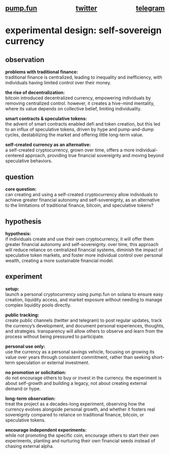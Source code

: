 <h2>
  <div style="display: flex; justify-content: space-between;">
    <span><a href="https://pump.fun/coin/24A5FSAuq2sxcjsHdErjPu5u92dvSMrGi9FUuSPopump" target="_blank">pump.fun</a></span>
    <span><a href="https://x.com/ga77su" target="_blank">twitter</a></span>
    <span><a href="https://t.me/ga77su" target="_blank">telegram</a></span>
  </div>
</h2>

# experimental design: self-sovereign currency

## observation

**problems with traditional finance:**  
traditional finance is centralized, leading to inequality and inefficiency, with individuals having limited control over their money.  

**the rise of decentralization:**  
bitcoin introduced decentralized currency, empowering individuals by removing centralized control. however, it creates a hive-mind mentality, where its value depends on collective belief, limiting individuality.

**smart contracts & speculative tokens:**  
the advent of smart contracts enabled defi and token creation, but this led to an influx of speculative tokens, driven by hype and pump-and-dump cycles, destabilizing the market and offering little long-term value.

**self-created currency as an alternative:**  
a self-created cryptocurrency, grown over time, offers a more individual-centered approach, providing true financial sovereignty and moving beyond speculative behaviors.

## question

**core question:**  
can creating and using a self-created cryptocurrency allow individuals to achieve greater financial autonomy and self-sovereignty, as an alternative to the limitations of traditional finance, bitcoin, and speculative tokens?

## hypothesis

**hypothesis:**  
if individuals create and use their own cryptocurrency, it will offer them greater financial autonomy and self-sovereignty. over time, this approach will reduce reliance on centralized financial systems, diminish the impact of speculative token markets, and foster more individual control over personal wealth, creating a more sustainable financial model.

## experiment

**setup:**  
launch a personal cryptocurrency using pump.fun on solana to ensure easy creation, liquidity access, and market exposure without needing to manage complex liquidity pools directly.
  
**public tracking:**  
create public channels (twitter and telegram) to post regular updates, track the currency’s development, and document personal experiences, thoughts, and strategies. transparency will allow others to observe and learn from the process without being pressured to participate.  

**personal use only:**  
use the currency as a personal savings vehicle, focusing on growing its value over years through consistent commitment, rather than seeking short-term speculation or external investment.  

**no promotion or solicitation:**  
do not encourage others to buy or invest in the currency. the experiment is about self-growth and building a legacy, not about creating external demand or hype.  

**long-term observation:**  
treat the project as a decades-long experiment, observing how the currency evolves alongside personal growth, and whether it fosters real sovereignty compared to reliance on traditional finance, bitcoin, or speculative tokens.  

**encourage independent experiments:**  
while not promoting the specific coin, encourage others to start their own experiments, planting and nurturing their own financial seeds instead of chasing external alpha.
